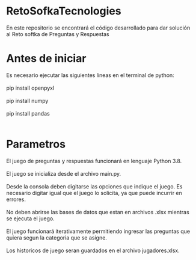 # RetoSofkaTecnologies
En este repositorio se encontrará el código desarrollado para dar solución al Reto softka de Preguntas y Respuestas

# Antes de iniciar 
Es necesario ejecutar las siguientes lineas en el terminal de python:<br/><br/>
pip install openpyxl<br/><br/>
pip install numpy<br/><br/>
pip install pandas<br/><br/>

#  Parametros
El juego de preguntas y respuestas funcionará en lenguaje Python 3.8.<br/><br/>
El juego se inicializa desde el archivo main.py.<br/><br/>
Desde la consola deben digitarse las opciones que indique el juego. Es necesario digitar igual que el juego lo solicita, ya que puede incurrir en errores.<br/><br/>
No deben abrirse las bases de datos que estan en archivos .xlsx mientras se ejecuta el juego.<br/><br/>
El juego funcionará iterativamente permitiendo ingresar las preguntas que quiera segun la categoria que se asigne.<br/><br/>
Los historicos de juego seran guardados en el archivo jugadores.xlsx.<br/><br/>

